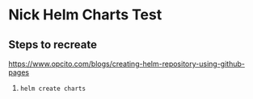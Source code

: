 # Nick Helm Charts Test

## Steps to recreate
https://www.opcito.com/blogs/creating-helm-repository-using-github-pages

1. `helm create charts`